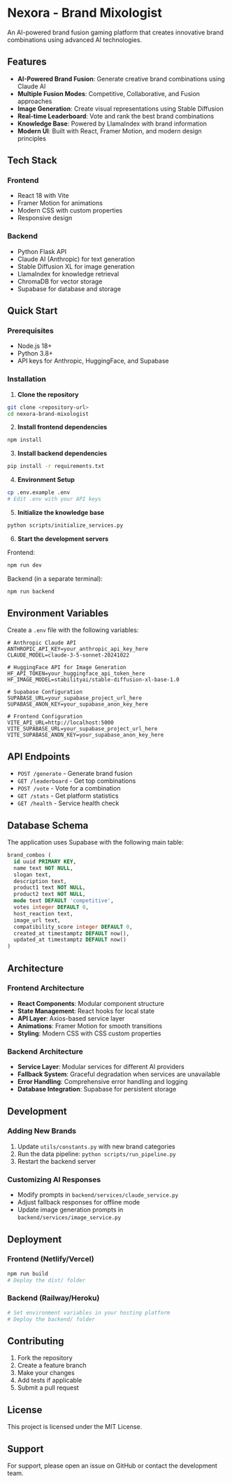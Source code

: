 # Nexora - Brand Mixologist

An AI-powered brand fusion gaming platform that creates innovative brand combinations using advanced AI technologies.

## Features

- **AI-Powered Brand Fusion**: Generate creative brand combinations using Claude AI
- **Multiple Fusion Modes**: Competitive, Collaborative, and Fusion approaches
- **Image Generation**: Create visual representations using Stable Diffusion
- **Real-time Leaderboard**: Vote and rank the best brand combinations
- **Knowledge Base**: Powered by LlamaIndex with brand information
- **Modern UI**: Built with React, Framer Motion, and modern design principles

## Tech Stack

### Frontend
- React 18 with Vite
- Framer Motion for animations
- Modern CSS with custom properties
- Responsive design

### Backend
- Python Flask API
- Claude AI (Anthropic) for text generation
- Stable Diffusion XL for image generation
- LlamaIndex for knowledge retrieval
- ChromaDB for vector storage
- Supabase for database and storage

## Quick Start

### Prerequisites
- Node.js 18+
- Python 3.8+
- API keys for Anthropic, HuggingFace, and Supabase

### Installation

1. **Clone the repository**
```bash
git clone <repository-url>
cd nexora-brand-mixologist
```

2. **Install frontend dependencies**
```bash
npm install
```

3. **Install backend dependencies**
```bash
pip install -r requirements.txt
```

4. **Environment Setup**
```bash
cp .env.example .env
# Edit .env with your API keys
```

5. **Initialize the knowledge base**
```bash
python scripts/initialize_services.py
```

6. **Start the development servers**

Frontend:
```bash
npm run dev
```

Backend (in a separate terminal):
```bash
npm run backend
```

## Environment Variables

Create a `.env` file with the following variables:

```env
# Anthropic Claude API
ANTHROPIC_API_KEY=your_anthropic_api_key_here
CLAUDE_MODEL=claude-3-5-sonnet-20241022

# HuggingFace API for Image Generation
HF_API_TOKEN=your_huggingface_api_token_here
HF_IMAGE_MODEL=stabilityai/stable-diffusion-xl-base-1.0

# Supabase Configuration
SUPABASE_URL=your_supabase_project_url_here
SUPABASE_ANON_KEY=your_supabase_anon_key_here

# Frontend Configuration
VITE_API_URL=http://localhost:5000
VITE_SUPABASE_URL=your_supabase_project_url_here
VITE_SUPABASE_ANON_KEY=your_supabase_anon_key_here
```

## API Endpoints

- `POST /generate` - Generate brand fusion
- `GET /leaderboard` - Get top combinations
- `POST /vote` - Vote for a combination
- `GET /stats` - Get platform statistics
- `GET /health` - Service health check

## Database Schema

The application uses Supabase with the following main table:

```sql
brand_combos (
  id uuid PRIMARY KEY,
  name text NOT NULL,
  slogan text,
  description text,
  product1 text NOT NULL,
  product2 text NOT NULL,
  mode text DEFAULT 'competitive',
  votes integer DEFAULT 0,
  host_reaction text,
  image_url text,
  compatibility_score integer DEFAULT 0,
  created_at timestamptz DEFAULT now(),
  updated_at timestamptz DEFAULT now()
)
```

## Architecture

### Frontend Architecture
- **React Components**: Modular component structure
- **State Management**: React hooks for local state
- **API Layer**: Axios-based service layer
- **Animations**: Framer Motion for smooth transitions
- **Styling**: Modern CSS with CSS custom properties

### Backend Architecture
- **Service Layer**: Modular services for different AI providers
- **Fallback System**: Graceful degradation when services are unavailable
- **Error Handling**: Comprehensive error handling and logging
- **Database Integration**: Supabase for persistent storage

## Development

### Adding New Brands
1. Update `utils/constants.py` with new brand categories
2. Run the data pipeline: `python scripts/run_pipeline.py`
3. Restart the backend server

### Customizing AI Responses
- Modify prompts in `backend/services/claude_service.py`
- Adjust fallback responses for offline mode
- Update image generation prompts in `backend/services/image_service.py`

## Deployment

### Frontend (Netlify/Vercel)
```bash
npm run build
# Deploy the dist/ folder
```

### Backend (Railway/Heroku)
```bash
# Set environment variables in your hosting platform
# Deploy the backend/ folder
```

## Contributing

1. Fork the repository
2. Create a feature branch
3. Make your changes
4. Add tests if applicable
5. Submit a pull request

## License

This project is licensed under the MIT License.

## Support

For support, please open an issue on GitHub or contact the development team.